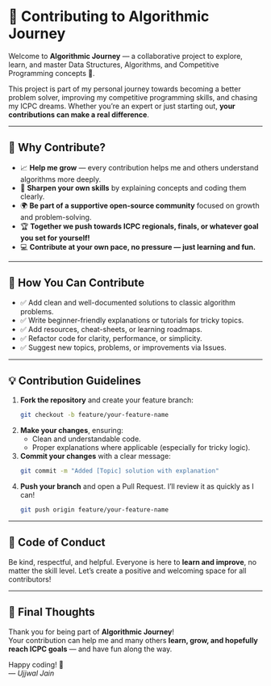 # 🤝 Contributing to Algorithmic Journey

Welcome to **Algorithmic Journey** — a collaborative project to explore, learn, and master Data Structures, Algorithms, and Competitive Programming concepts 🚀.

This project is part of my personal journey towards becoming a better problem solver, improving my competitive programming skills, and chasing my ICPC dreams. Whether you’re an expert or just starting out, **your contributions can make a real difference**.

---

## 🎯 Why Contribute?

- 📈 **Help me grow** — every contribution helps me and others understand algorithms more deeply.
- 🧠 **Sharpen your own skills** by explaining concepts and coding them clearly.
- 🌍 **Be part of a supportive open-source community** focused on growth and problem-solving.
- 🏆 **Together we push towards ICPC regionals, finals, or whatever goal you set for yourself!**
- 💻 **Contribute at your own pace, no pressure — just learning and fun.**

---

## 📝 How You Can Contribute

- ✅ Add clean and well-documented solutions to classic algorithm problems.
- ✅ Write beginner-friendly explanations or tutorials for tricky topics.
- ✅ Add resources, cheat-sheets, or learning roadmaps.
- ✅ Refactor code for clarity, performance, or simplicity.
- ✅ Suggest new topics, problems, or improvements via Issues.

---

## 💡 Contribution Guidelines

1. **Fork the repository** and create your feature branch:
    ```bash
    git checkout -b feature/your-feature-name
    ```
2. **Make your changes**, ensuring:
   - Clean and understandable code.
   - Proper explanations where applicable (especially for tricky logic).
3. **Commit your changes** with a clear message:
    ```bash
    git commit -m "Added [Topic] solution with explanation"
    ```
4. **Push your branch** and open a Pull Request. I’ll review it as quickly as I can!
    ```bash
    git push origin feature/your-feature-name
    ```

---

## 📢 Code of Conduct

Be kind, respectful, and helpful. Everyone is here to **learn and improve**, no matter the skill level. Let’s create a positive and welcoming space for all contributors!

---

## 🎉 Final Thoughts

Thank you for being part of **Algorithmic Journey**!  
Your contribution can help me and many others **learn, grow, and hopefully reach ICPC goals** — and have fun along the way.

Happy coding! 🚀  
— *Ujjwal Jain*

